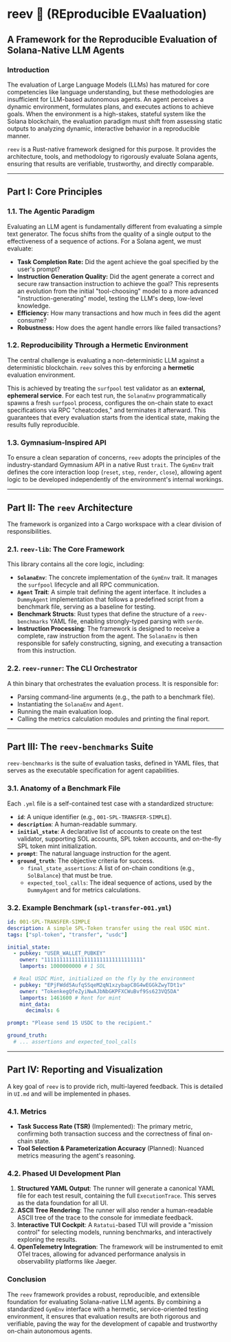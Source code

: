 # reev 🪸 (REproducible EVaaluation)

## A Framework for the Reproducible Evaluation of Solana-Native LLM Agents

### Introduction

The evaluation of Large Language Models (LLMs) has matured for core competencies like language understanding, but these methodologies are insufficient for LLM-based autonomous agents. An agent perceives a dynamic environment, formulates plans, and executes actions to achieve goals. When the environment is a high-stakes, stateful system like the Solana blockchain, the evaluation paradigm must shift from assessing static outputs to analyzing dynamic, interactive behavior in a reproducible manner.

`reev` is a Rust-native framework designed for this purpose. It provides the architecture, tools, and methodology to rigorously evaluate Solana agents, ensuring that results are verifiable, trustworthy, and directly comparable.

---

## Part I: Core Principles

### 1.1. The Agentic Paradigm

Evaluating an LLM agent is fundamentally different from evaluating a simple text generator. The focus shifts from the quality of a single output to the effectiveness of a sequence of actions. For a Solana agent, we must evaluate:

-   **Task Completion Rate:** Did the agent achieve the goal specified by the user's prompt?
-   **Instruction Generation Quality:** Did the agent generate a correct and secure raw transaction instruction to achieve the goal? This represents an evolution from the initial "tool-choosing" model to a more advanced "instruction-generating" model, testing the LLM's deep, low-level knowledge.
-   **Efficiency:** How many transactions and how much in fees did the agent consume?
-   **Robustness:** How does the agent handle errors like failed transactions?

### 1.2. Reproducibility Through a Hermetic Environment

The central challenge is evaluating a non-deterministic LLM against a deterministic blockchain. `reev` solves this by enforcing a **hermetic** evaluation environment.

This is achieved by treating the `surfpool` test validator as an **external, ephemeral service**. For each test run, the `SolanaEnv` programmatically spawns a fresh `surfpool` process, configures the on-chain state to exact specifications via RPC "cheatcodes," and terminates it afterward. This guarantees that every evaluation starts from the identical state, making the results fully reproducible.

### 1.3. Gymnasium-Inspired API

To ensure a clean separation of concerns, `reev` adopts the principles of the industry-standard Gymnasium API in a native Rust `trait`. The `GymEnv` trait defines the core interaction loop (`reset`, `step`, `render`, `close`), allowing agent logic to be developed independently of the environment's internal workings.

---

## Part II: The `reev` Architecture

The framework is organized into a Cargo workspace with a clear division of responsibilities.

### 2.1. `reev-lib`: The Core Framework

This library contains all the core logic, including:

-   **`SolanaEnv`**: The concrete implementation of the `GymEnv` trait. It manages the `surfpool` lifecycle and all RPC communication.
-   **`Agent` Trait**: A simple trait defining the agent interface. It includes a `DummyAgent` implementation that follows a predefined script from a benchmark file, serving as a baseline for testing.
-   **Benchmark Structs**: Rust types that define the structure of a `reev-benchmarks` YAML file, enabling strongly-typed parsing with `serde`.
-   **Instruction Processing**: The framework is designed to receive a complete, raw instruction from the agent. The `SolanaEnv` is then responsible for safely constructing, signing, and executing a transaction from this instruction.

### 2.2. `reev-runner`: The CLI Orchestrator

A thin binary that orchestrates the evaluation process. It is responsible for:
-   Parsing command-line arguments (e.g., the path to a benchmark file).
-   Instantiating the `SolanaEnv` and `Agent`.
-   Running the main evaluation loop.
-   Calling the metrics calculation modules and printing the final report.

---

## Part III: The `reev-benchmarks` Suite

`reev-benchmarks` is the suite of evaluation tasks, defined in YAML files, that serves as the executable specification for agent capabilities.

### 3.1. Anatomy of a Benchmark File

Each `.yml` file is a self-contained test case with a standardized structure:

-   **`id`**: A unique identifier (e.g., `001-SPL-TRANSFER-SIMPLE`).
-   **`description`**: A human-readable summary.
-   **`initial_state`**: A declarative list of accounts to create on the test validator, supporting SOL accounts, SPL token accounts, and on-the-fly SPL token mint initialization.
-   **`prompt`**: The natural language instruction for the agent.
-   **`ground_truth`**: The objective criteria for success.
    -   `final_state_assertions`: A list of on-chain conditions (e.g., `SolBalance`) that must be true.
    -   `expected_tool_calls`: The ideal sequence of actions, used by the `DummyAgent` and for metrics calculations.

### 3.2. Example Benchmark (`spl-transfer-001.yml`)

```yaml
id: 001-SPL-TRANSFER-SIMPLE
description: A simple SPL-Token transfer using the real USDC mint.
tags: ["spl-token", "transfer", "usdc"]

initial_state:
  - pubkey: "USER_WALLET_PUBKEY"
    owner: "11111111111111111111111111111111"
    lamports: 1000000000 # 1 SOL

  # Real USDC Mint, initialized on the fly by the environment
  - pubkey: "EPjFWdd5AufqSSqeM2qN1xzybapC8G4wEGGkZwyTDt1v"
    owner: "TokenkegQfeZyiNwAJbNbGKPFXCWuBvf9Ss623VQ5DA"
    lamports: 1461600 # Rent for mint
    mint_data:
      decimals: 6

prompt: "Please send 15 USDC to the recipient."

ground_truth:
  # ... assertions and expected_tool_calls
```

---

## Part IV: Reporting and Visualization

A key goal of `reev` is to provide rich, multi-layered feedback. This is detailed in `UI.md` and will be implemented in phases.

### 4.1. Metrics

-   **Task Success Rate (TSR)** (Implemented): The primary metric, confirming both transaction success and the correctness of final on-chain state.
-   **Tool Selection & Parameterization Accuracy** (Planned): Nuanced metrics measuring the agent's reasoning.

### 4.2. Phased UI Development Plan

1.  **Structured YAML Output**: The runner will generate a canonical YAML file for each test result, containing the full `ExecutionTrace`. This serves as the data foundation for all UI.
2.  **ASCII Tree Rendering**: The runner will also render a human-readable ASCII tree of the trace to the console for immediate feedback.
3.  **Interactive TUI Cockpit**: A `Ratatui`-based TUI will provide a "mission control" for selecting models, running benchmarks, and interactively exploring the results.
4.  **OpenTelemetry Integration**: The framework will be instrumented to emit OTel traces, allowing for advanced performance analysis in observability platforms like Jaeger.

### Conclusion

The `reev` framework provides a robust, reproducible, and extensible foundation for evaluating Solana-native LLM agents. By combining a standardized `GymEnv` interface with a hermetic, service-oriented testing environment, it ensures that evaluation results are both rigorous and verifiable, paving the way for the development of capable and trustworthy on-chain autonomous agents.
